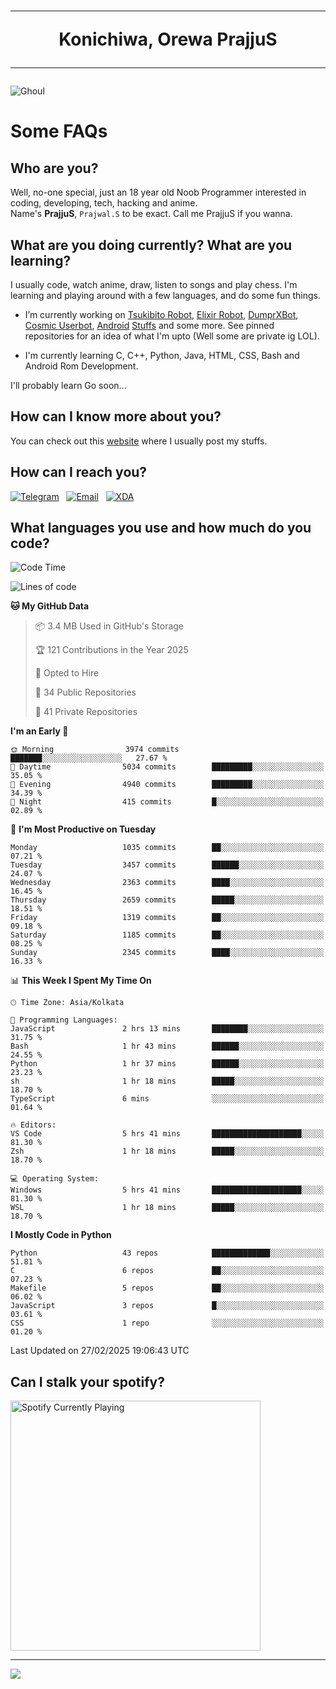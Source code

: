 <h1 align="center"><hr>Konichiwa, Orewa PrajjuS<hr></h1>


<img src="https://telegra.ph/file/6041d22c64479ee5ff802.jpg" alt="Ghoul"/>


<h1>Some FAQs</h1>


<h2>Who are you?</h2>

Well, no-one special, just an 18 year old Noob Programmer interested in coding, developing, tech, hacking and anime.
<br>
Name's <b>PrajjuS</b>, <code>Prajwal.S</code> to be exact. Call me PrajjuS if you wanna.


<h2>What are you doing currently? What are you learning?</h2>

I usually code, watch anime, draw, listen to songs and play chess. I'm learning and playing around with a few languages, and do some fun things.

- I’m currently working on <a href="Https://t.me/PrajjuSAssistantBot">Tsukibito Robot</a>, <a href="https://t.me/projectelixir_bot">Elixir Robot</a>, <a href="https://t.me/DumprXBot">DumprXBot</a>, <a href="https://github.com/SkyLab-Devs/CosmicUserbot">Cosmic Userbot</a>, <a href="https://github.com/Noob-OS">Android</a> <a href="https://github.com/PrajjuS/device_xiaomi_vince">Stuffs</a> and some more. See pinned repositories for an idea of what I'm upto (Well some are private ig LOL).

- I'm currently learning C, C++, Python, Java, HTML, CSS, Bash and Android Rom Development.

I'll probably learn Go soon...


<h2>How can I know more about you?</h2>

You can check out this <a href="https://prajjus.website">website</a> where I usually post my stuffs.


<h2>How can I reach you?</h2>

<a href="https://t.me/PrajjuS"><img src="https://img.shields.io/badge/PrajjuS-2CA5E0?style=flat-square&logo=telegram&logoColor=white" alt="Telegram"/></a>&nbsp;&nbsp;&nbsp;<a href="theprajjus@gmail.com"><img src="https://img.shields.io/badge/theprajjus@gmail.com-D14836?style=flat-square&logo=gmail&logoColor=white" alt="Email"/></a>&nbsp;&nbsp;&nbsp;<a href="https://forum.xda-developers.com/m/prajjus.10388799/"><img src="https://img.shields.io/badge/PrajjuS-F59714?style=flat-square&logo=xda-developers&logoColor=white" alt="XDA"/></a>


<h2>What languages you use and how much do you code?</h2>

<!--START_SECTION:waka-->
![Code Time](http://img.shields.io/badge/Code%20Time-929%20hrs%2043%20mins-blue)

![Lines of code](https://img.shields.io/badge/From%20Hello%20World%20I%27ve%20Written-1.2%20million%20lines%20of%20code-blue)

**🐱 My GitHub Data** 

> 📦 3.4 MB Used in GitHub's Storage 
 > 
> 🏆 121 Contributions in the Year 2025
 > 
> 💼 Opted to Hire
 > 
> 📜 34 Public Repositories 
 > 
> 🔑 41 Private Repositories 
 > 
**I'm an Early 🐤** 

```text
🌞 Morning                3974 commits        ███████░░░░░░░░░░░░░░░░░░   27.67 % 
🌆 Daytime                5034 commits        █████████░░░░░░░░░░░░░░░░   35.05 % 
🌃 Evening                4940 commits        █████████░░░░░░░░░░░░░░░░   34.39 % 
🌙 Night                  415 commits         █░░░░░░░░░░░░░░░░░░░░░░░░   02.89 % 
```
📅 **I'm Most Productive on Tuesday** 

```text
Monday                   1035 commits        ██░░░░░░░░░░░░░░░░░░░░░░░   07.21 % 
Tuesday                  3457 commits        ██████░░░░░░░░░░░░░░░░░░░   24.07 % 
Wednesday                2363 commits        ████░░░░░░░░░░░░░░░░░░░░░   16.45 % 
Thursday                 2659 commits        █████░░░░░░░░░░░░░░░░░░░░   18.51 % 
Friday                   1319 commits        ██░░░░░░░░░░░░░░░░░░░░░░░   09.18 % 
Saturday                 1185 commits        ██░░░░░░░░░░░░░░░░░░░░░░░   08.25 % 
Sunday                   2345 commits        ████░░░░░░░░░░░░░░░░░░░░░   16.33 % 
```


📊 **This Week I Spent My Time On** 

```text
🕑︎ Time Zone: Asia/Kolkata

💬 Programming Languages: 
JavaScript               2 hrs 13 mins       ████████░░░░░░░░░░░░░░░░░   31.75 % 
Bash                     1 hr 43 mins        ██████░░░░░░░░░░░░░░░░░░░   24.55 % 
Python                   1 hr 37 mins        ██████░░░░░░░░░░░░░░░░░░░   23.23 % 
sh                       1 hr 18 mins        █████░░░░░░░░░░░░░░░░░░░░   18.70 % 
TypeScript               6 mins              ░░░░░░░░░░░░░░░░░░░░░░░░░   01.64 % 

🔥 Editors: 
VS Code                  5 hrs 41 mins       ████████████████████░░░░░   81.30 % 
Zsh                      1 hr 18 mins        █████░░░░░░░░░░░░░░░░░░░░   18.70 % 

💻 Operating System: 
Windows                  5 hrs 41 mins       ████████████████████░░░░░   81.30 % 
WSL                      1 hr 18 mins        █████░░░░░░░░░░░░░░░░░░░░   18.70 % 
```

**I Mostly Code in Python** 

```text
Python                   43 repos            █████████████░░░░░░░░░░░░   51.81 % 
C                        6 repos             ██░░░░░░░░░░░░░░░░░░░░░░░   07.23 % 
Makefile                 5 repos             ██░░░░░░░░░░░░░░░░░░░░░░░   06.02 % 
JavaScript               3 repos             █░░░░░░░░░░░░░░░░░░░░░░░░   03.61 % 
CSS                      1 repo              ░░░░░░░░░░░░░░░░░░░░░░░░░   01.20 % 
```




 Last Updated on 27/02/2025 19:06:43 UTC
<!--END_SECTION:waka-->


<h2>Can I stalk your spotify?</h2>

<a href="https://open.spotify.com/user/cotgk31v4nhw20gs5adb29jq5"><img src="https://spotify-readme-prajjus.vercel.app/api?theme=dark&rainbow=true" alt="Spotify Currently Playing" width="400px"/></a>


<hr>


<img src="https://komarev.com/ghpvc/?username=prajjus&label=Profile%20Views&color=000000&style=flat">
